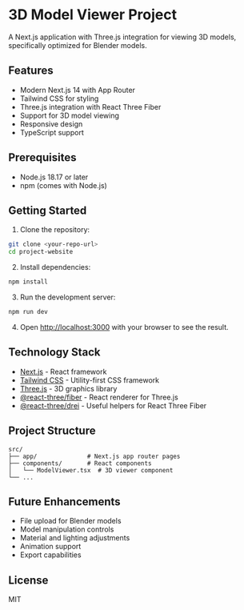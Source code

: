 # 3D Model Viewer Project

A Next.js application with Three.js integration for viewing 3D models, specifically optimized for Blender models.

## Features

- Modern Next.js 14 with App Router
- Tailwind CSS for styling
- Three.js integration with React Three Fiber
- Support for 3D model viewing
- Responsive design
- TypeScript support

## Prerequisites

- Node.js 18.17 or later
- npm (comes with Node.js)

## Getting Started

1. Clone the repository:
```bash
git clone <your-repo-url>
cd project-website
```

2. Install dependencies:
```bash
npm install
```

3. Run the development server:
```bash
npm run dev
```

4. Open [http://localhost:3000](http://localhost:3000) with your browser to see the result.

## Technology Stack

- [Next.js](https://nextjs.org/) - React framework
- [Tailwind CSS](https://tailwindcss.com/) - Utility-first CSS framework
- [Three.js](https://threejs.org/) - 3D graphics library
- [@react-three/fiber](https://docs.pmnd.rs/react-three-fiber) - React renderer for Three.js
- [@react-three/drei](https://drei.pmnd.rs/) - Useful helpers for React Three Fiber

## Project Structure

```
src/
├── app/              # Next.js app router pages
├── components/       # React components
│   └── ModelViewer.tsx  # 3D viewer component
└── ...
```

## Future Enhancements

- File upload for Blender models
- Model manipulation controls
- Material and lighting adjustments
- Animation support
- Export capabilities

## License

MIT

